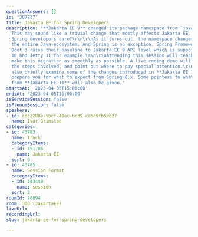```yaml
---
questionAnswers: []
id: '387237'
title: Jakarta EE for Spring Developers
description: "**Jakarta EE 9** changed its package namespace from `javax.*` to `jakarta.*`.
  This may sound like a trivial change that mostly affects Jakarta EE. So, why should
  Spring developers care?\r\n\r\nAs it turns out, the namespace changes ripple throughout
  the entire Java ecosystem. And Spring is no exception. Spring Framework 6 and Spring
  Boot 3 raise their baseline to Jakarta EE 9 API level which is supported by Tomcat
  10 and Jetty 11 for example.\r\n\r\nAttending this session will teach you how to
  make this migration as smoothly as possible. A live coding demo will take you through
  the steps involved, and point out where to pay special attention.\r\n\r\nWe will
  also briefly examine some of the changes introduced in **Jakarta EE 10** that will
  prepare you for what to expect from Spring 6.x. Some pointers to what we can expect
  from **Jakarta EE 11** will also be given."
startsAt: '2023-04-05T15:00:00'
endsAt: '2023-04-05T16:00:00'
isServiceSession: false
isPlenumSession: false
speakers:
- id: cdc2288a-56cf-40ec-bc39-ca5d9fb59b27
  name: Ivar Grimstad
categories:
- id: 43783
  name: Track
  categoryItems:
  - id: 151786
    name: Jakarta EE
  sort: 0
- id: 43785
  name: Session Format
  categoryItems:
  - id: 143440
    name: session
  sort: 2
roomId: 28894
room: 303 (JakartaEE)
liveUrl: 
recordingUrl: 
slug: jakarta-ee-for-spring-developers

---
```

